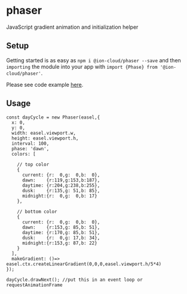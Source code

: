 # phaser
JavaScript gradient animation and initialization helper

## Setup
Getting started is as easy as `npm i @ion-cloud/phaser --save` and then `importing` the module into your app with `import {Phase} from '@ion-cloud/phaser'`. 

Please see code example [here](https://github.com/ion-cloud/phaser/blob/master/demo/src/index.js).

## Usage
```
const dayCycle = new Phaser(easel,{
  x: 0,
  y: 0,
  width: easel.viewport.w,
  height: easel.viewport.h,
  interval: 100,
  phase: 'dawn',
  colors: [

    // top color
    {
      current: {r:  0,g:  0,b:  0},
      dawn:    {r:119,g:153,b:187},
      daytime: {r:204,g:238,b:255},
      dusk:    {r:135,g: 51,b: 85},
      midnight:{r:  0,g:  0,b: 17}
    },

    // bottom color
    {
      current: {r:  0,g:  0,b:  0},
      dawn:    {r:153,g: 85,b: 51},
      daytime: {r:170,g: 85,b: 51},
      dusk:    {r:  0,g: 17,b: 34},
      midnight:{r:153,g: 87,b: 22}
    }
  ],
  makeGradient: ()=> easel.ctx.createLinearGradient(0,0,0,easel.viewport.h/5*4)
});

dayCycle.drawNext(); //put this in an event loop or requestAnimationFrame
```
